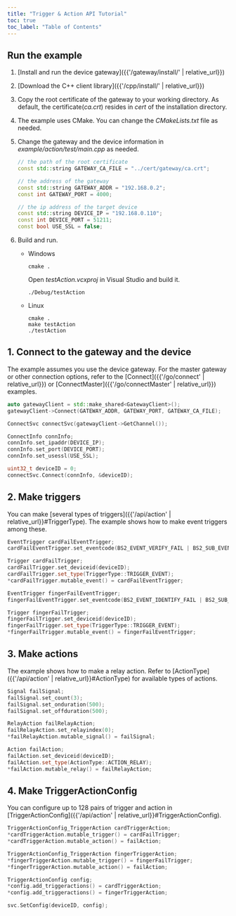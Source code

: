 ```yaml
---
title: "Trigger & Action API Tutorial"
toc: true
toc_label: "Table of Contents"
---
```


## Run the example

1. [Install and run the device gateway]({{'/gateway/install/' | relative_url}})
2. [Download the C++ client library]({{'/cpp/install/' | relative_url}})
3. Copy the root certificate of the gateway to your working directory. As default, the certificate(_ca.crt_) resides in _cert_ of the installation directory. 
4. The example uses CMake. You can change the _CMakeLists.txt_ file as needed.
5. Change the gateway and the device information in _example/action/test/main.cpp_ as needed.
   
    ```cpp
    // the path of the root certificate
    const std::string GATEWAY_CA_FILE = "../cert/gateway/ca.crt";

    // the address of the gateway
    const std::string GATEWAY_ADDR = "192.168.0.2";
    const int GATEWAY_PORT = 4000;
    
    // the ip address of the target device
    const std::string DEVICE_IP = "192.168.0.110";
    const int DEVICE_PORT = 51211;
    const bool USE_SSL = false;
    ```
6. Build and run.
 
    * Windows
    
      ```
      cmake .
      ```

      Open _testAction.vcxproj_ in Visual Studio and build it.

      ```
      ./Debug/testAction
      ```

    * Linux

      ```
      cmake .
      make testAction
      ./testAction
      ```

## 1. Connect to the gateway and the device

The example assumes you use the device gateway. For the master gateway or other connection options, refer to the [Connect]({{'/go/connect' | relative_url}}) or [ConnectMaster]({{'/go/connectMaster' | relative_url}}) examples.

  ```cpp
  auto gatewayClient = std::make_shared<GatewayClient>();
  gatewayClient->Connect(GATEWAY_ADDR, GATEWAY_PORT, GATEWAY_CA_FILE);

  ConnectSvc connectSvc(gatewayClient->GetChannel());

  ConnectInfo connInfo;
  connInfo.set_ipaddr(DEVICE_IP);
  connInfo.set_port(DEVICE_PORT);
  connInfo.set_usessl(USE_SSL);

  uint32_t deviceID = 0;
  connectSvc.Connect(connInfo, &deviceID);
  ```  

## 2. Make triggers

You can make [several types of triggers]({{'/api/action' | relative_url}}#TriggerType). The example shows how to make event triggers among these.

  ```cpp
  EventTrigger cardFailEventTrigger;
  cardFailEventTrigger.set_eventcode(BS2_EVENT_VERIFY_FAIL | BS2_SUB_EVENT_CREDENTIAL_CARD);

  Trigger cardFailTrigger;
  cardFailTrigger.set_deviceid(deviceID);
  cardFailTrigger.set_type(TriggerType::TRIGGER_EVENT);
  *cardFailTrigger.mutable_event() = cardFailEventTrigger;

  EventTrigger fingerFailEventTrigger;
  fingerFailEventTrigger.set_eventcode(BS2_EVENT_IDENTIFY_FAIL | BS2_SUB_EVENT_CREDENTIAL_FINGER);

  Trigger fingerFailTrigger;
  fingerFailTrigger.set_deviceid(deviceID);
  fingerFailTrigger.set_type(TriggerType::TRIGGER_EVENT);
  *fingerFailTrigger.mutable_event() = fingerFailEventTrigger;
  ```

## 3. Make actions

The example shows how to make a relay action. Refer to [ActionType]({{'/api/action' | relative_url}}#ActionType) for available types of actions.

  ```cpp
  Signal failSignal;
  failSignal.set_count(3);
  failSignal.set_onduration(500);
  failSignal.set_offduration(500);

  RelayAction failRelayAction;
  failRelayAction.set_relayindex(0);
  *failRelayAction.mutable_signal() = failSignal;

  Action failAction;
  failAction.set_deviceid(deviceID);
  failAction.set_type(ActionType::ACTION_RELAY);
  *failAction.mutable_relay() = failRelayAction;
  ```  

## 4. Make TriggerActionConfig

You can configure up to 128 pairs of trigger and action in [TriggerActionConfig]({{'/api/action' | relative_url}}#TriggerActionConfig).

  ```cpp
  TriggerActionConfig_TriggerAction cardTriggerAction;
  *cardTriggerAction.mutable_trigger() = cardFailTrigger;
  *cardTriggerAction.mutable_action() = failAction;

  TriggerActionConfig_TriggerAction fingerTriggerAction;
  *fingerTriggerAction.mutable_trigger() = fingerFailTrigger;
  *fingerTriggerAction.mutable_action() = failAction;

  TriggerActionConfig config;
  *config.add_triggeractions() = cardTriggerAction;
  *config.add_triggeractions() = fingerTriggerAction;

  svc.SetConfig(deviceID, config);
  ```  
